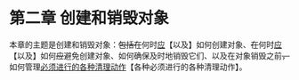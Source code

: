 # 第二章 创建和销毁对象

​	本章的主题是创建和销毁对象：<del>包括在</del>何时<u>应</u>【以及】如何创建对象、<del>在</del>何时<u>应</u>【以及】如何<del>应</del>避免创建对象、如何确保及时地销毁它们、以及在对象销毁之前<del>，</del>如何管理<u>必须进行的各种清理动作</u>【各种必须进行的各种清理动作】。 

[批注]: (//) "前面的话，原文中是 \"when and how\" 应该是一种并列的描述，如果是 “何时应如何”的话，我觉得意思上差不多，但感觉原文的描述会好一点，你可以考虑下 ) ，“开头的“包括”我觉得有没有都可以，其它的我觉得 OK，最后一个逗号我觉得去掉会好一点，因为前面都是顿号，描述的是一类事务，有一个逗号感觉就断了"

